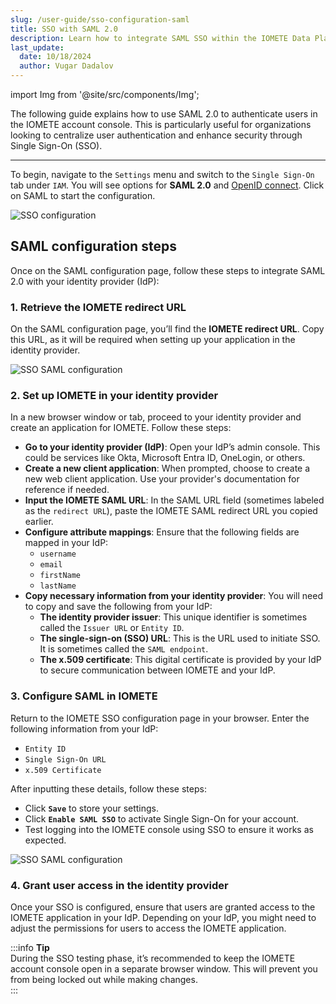```yaml
---
slug: /user-guide/sso-configuration-saml
title: SSO with SAML 2.0
description: Learn how to integrate SAML SSO within the IOMETE Data Plane
last_update:
  date: 10/18/2024
  author: Vugar Dadalov
---
```


import Img from '@site/src/components/Img';

The following guide explains how to use SAML 2.0 to authenticate users in the IOMETE account console. This is particularly useful for organizations looking to centralize user authentication and enhance security through Single Sign-On (SSO).

---

To begin, navigate to the `Settings` menu and switch to the `Single Sign-On` tab under `IAM`.
You will see options for **SAML 2.0** and [OpenID connect](/user-guide/sso-configuration-oidc). Click on SAML to start the configuration.

<Img src="/img/user-guide/iam/sso/sso.png" alt="SSO configuration"/>

## SAML configuration steps

Once on the SAML configuration page, follow these steps to integrate SAML 2.0 with your identity provider (IdP):

### 1. Retrieve the IOMETE redirect URL

On the SAML configuration page, you’ll find the **IOMETE redirect URL**. Copy this URL, as it will be required when setting up your application in the identity provider.

<Img src="/img/user-guide/iam/sso/saml.png" alt="SSO SAML configuration" maxWidth="500px" />

### 2. Set up IOMETE in your identity provider

In a new browser window or tab, proceed to your identity provider and create an application for IOMETE. Follow these steps:

- **Go to your identity provider (IdP)**: Open your IdP’s admin console. This could be services like Okta, Microsoft Entra ID, OneLogin, or others.
- **Create a new client application**: When prompted, choose to create a new web client application. Use your provider's documentation for reference if needed.
- **Input the IOMETE SAML URL**: In the SAML URL field (sometimes labeled as the `redirect URL`), paste the IOMETE SAML redirect URL you copied earlier.
- **Configure attribute mappings**: Ensure that the following fields are mapped in your IdP:
  - `username`
  - `email`
  - `firstName`
  - `lastName`
- **Copy necessary information from your identity provider**: You will need to copy and save the following from your IdP:
  - **The identity provider issuer**: This unique identifier is sometimes called the `Issuer URL` or `Entity ID`.
  - **The single-sign-on (SSO) URL**: This is the URL used to initiate SSO. It is sometimes called the `SAML endpoint`.
  - **The x.509 certificate**: This digital certificate is provided by your IdP to secure communication between IOMETE and your IdP.

### 3. Configure SAML in IOMETE

Return to the IOMETE SSO configuration page in your browser. Enter the following information from your IdP:

- `Entity ID`
- `Single Sign-On URL`
- `x.509 Certificate`

After inputting these details, follow these steps:

- Click **`Save`** to store your settings.
- Click **`Enable SAML SSO`** to activate Single Sign-On for your account.
- Test logging into the IOMETE console using SSO to ensure it works as expected.

<Img src="/img/user-guide/iam/sso/saml-configured.png" alt="SSO SAML configuration" maxWidth="500px" />

### 4. Grant user access in the identity provider

Once your SSO is configured, ensure that users are granted access to the IOMETE application in your IdP. Depending on your IdP, you might need to adjust the permissions for users to access the IOMETE application.

:::info **Tip**  
During the SSO testing phase, it’s recommended to keep the IOMETE account console open in a separate browser window. This will prevent you from being locked out while making changes.  
:::
